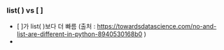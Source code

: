 ### list( ) vs [ ]
  - [ ]가 list( )보다 더 빠름 (출처 : https://towardsdatascience.com/no-and-list-are-different-in-python-8940530168b0 )
  - 
